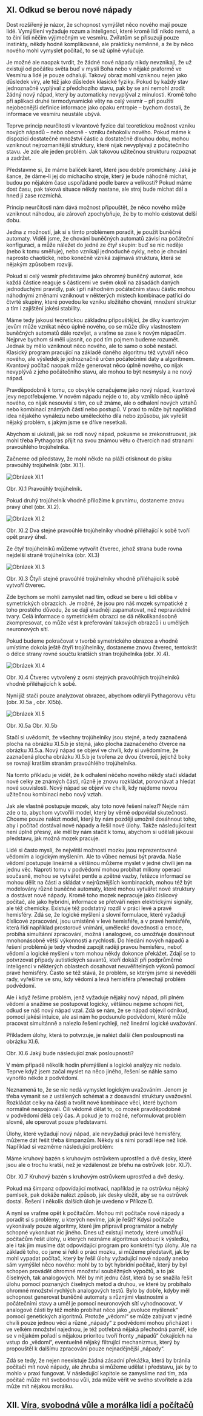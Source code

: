 ## XI. Odkud se berou nové nápady

Dost rozšířený je názor, že schopnost vymýšlet něco nového mají pouze lidé.
Vymýšlení vyžaduje rozum a inteligenci, které kromě lidí nikdo nemá,
a to činí lidi něčím výjimečným ve vesmíru. Zvířatům se přisuzují pouze instinkty,
někdy hodně komplikované, ale prakticky neměnné, a že by něco nového mohl vymyslet počítač,
to se už úplně vylučuje.

Je možné ale naopak tvrdit, že žádné nové nápady nikdy nevznikají, že už existují od počátku světa
buď v mysli Boha nebo v nějaké praformě ve Vesmíru a lidé je pouze odhalují.
Takový obraz mohl vzniknou nejen jako důsledek víry, ale též jako důsledek klasické fyziky.
Pokud by každý stav jednoznačně vyplýval z předchozího stavu, pak by se ani nemohl zrodit žádný nový nápad,
který by automaticky nevyplýval z minulosti. Kromě toho při aplikaci druhé termodynamické věty
na celý vesmír – při použití nejobecnější definice informace jako opaku entropie – bychom dostali,
že informace ve vesmíru neustále ubývá.

Teprve princip neurčitosti v kvantové fyzice dal teoretickou možnost vzniku nových nápadů – nebo obecně - vzniku
čehokoliv nového. Pokud máme k dispozici dostatečné množství částic a dostatečně dlouhou dobu,
mohou vzniknout nejrozmanitější struktury, které nijak nevyplývají z počátečního stavu.
Je zde ale jeden problém. Jak takovou užitečnou strukturu rozpoznat a zadržet.

Představme si, že máme balíček karet, které jsou dobře promíchány. Jaká je šance,
že dáme-li jej do míchacího stroje, který je bude náhodně míchat, budou po nějakém čase
uspořádané podle barev a velikosti? Pokud máme dost času, pak taková situace někdy nastane,
ale stroj bude míchat dál a hned ji zase rozmíchá.

Princip neurčitosti nám dává možnost připouštět, že něco nového může vzniknout náhodou, ale zároveň zpochybňuje,
že by to mohlo existovat delší dobu.

Jedna z možností, jak si s tímto problémem poradit, je použít buněčné automaty.
Viděli jsme, že chování buněčných automatů závisí na počáteční konfiguraci, a může náležet do jedné
ze čtyř skupin: buď se nic neděje (nebo k tomu směřuje), nebo vznikají jednoduché cykly,
nebo je chování naprosto chaotické, nebo konečně vzniká zajímavá struktura,
která se nějakým způsobem rozvíjí.

Pokud si celý vesmír představíme jako ohromný buněčný automat, kde každá částice reaguje s částicemi
ve svém okolí na zásadách daných jednoduchými pravidly, pak i při náhodném počátečním stavu částic
mohou náhodnými změnami vzniknout v některých místech kombinace patřící do čtvrté skupiny,
které povedou ke vzniku složitého chování, množení struktur a tím i zajištění jakési stability.

Máme tedy jakousi teoretickou základnu připouštějící, že díky kvantovým jevům může vznikat
něco úplně nového, co se může díky vlastnostem buněčných automatů dále rozvíjet,
a vraťme se zase k novým nápadům. Nejprve bychom si měli ujasnit, co pod tím pojmem budeme rozumět.
Jednak by mělo vzniknout něco nového, ale to samo o sobě nestačí. Klasický program
pracující na základě daného algoritmu též vytváří něco nového, ale výsledek je jednoznačně určen
počátečními daty a algoritmem. Kvantový počítač naopak může generovat něco úplně nového,
co nijak nevyplývá z jeho počátečního stavu, ale mohou to být nesmysly a ne nový nápad.

Pravděpodobně k tomu, co obvykle označujeme jako nový nápad, kvantové jevy nepotřebujeme.
V novém nápadu nejde o to, aby vzniklo něco úplně nového, co nijak nesouvisí s tím, co už známe,
ale o odhalení nových vztahů nebo kombinací známých částí nebo postupů.
V praxi to může být například idea nějakého vynálezu nebo uměleckého díla nebo způsobu,
jak vyřešit nějaký problém, s jakým jsme se dříve nesetkali.

Abychom si ukázali, jak se rodí nový nápad, pokusme se zrekonstruovat,
jak mohl třeba Pythagoras přijít na svou známou větu o čtvercích nad stranami pravoúhlého trojúhelníka.

Začneme od představy, že mohl někde na pláži otisknout do písku pravoúhlý trojúhelník  (obr. XI.1).

![Obrázek XI.1](../assets/img/XI1trojuhelnik1.png)

Obr. XI.1  Pravoúhlý trojúhelník.

Pokud druhý trojúhelník vhodně přiložíme k prvnímu, dostaneme znovu pravý úhel (obr. XI.2).

![Obrázek XI.2](../assets/img/XI2trojuhelnik2.png)

Obr. XI.2  Dva stejné pravoúhlé trojúhelníky vhodně přiléhající k sobě tvoří opět pravý úhel.

Ze čtyř trojúhelníků můžeme vytvořit čtverec,
jehož strana bude rovna nejdelší straně trojúhelníka (obr. XI.3)

![Obrázek XI.3](../assets/img/XI3ctverec1.png)

Obr. XI.3  Čtyři stejné pravoúhlé trojúhelníky vhodně přiléhající k sobě vytvoří čtverec.

Zde bychom se mohli zamyslet nad tím, odkud se bere u lidí obliba v symetrických obrazcích.
Je možné, že jsou pro náš mozek sympatické z toho prostého důvodu, že se dají snadněji zapamatovat,
než nepravidelné tvary. Celá informace o symetrickém obrazci se dá několikanásobně zkompresovat,
co může vést k preferování takových obrazců i u umělých neuronových sítí.

Pokud budeme pokračovat v tvorbě symetrického obrazce a vhodně umístíme dokola ještě čtyři trojúhelníky,
dostaneme znovu čtverec, tentokrát o délce strany rovné součtu kratších stran trojúhelníka (obr. XI.4).

![Obrázek XI.4](../assets/img/XI4ctverec2.png)

Obr. XI.4  Čtverec vytvořený z osmi stejných pravoúhlých trojúhelníků vhodně přiléhajících k sobě.

Nyní již stačí pouze analyzovat obrazec, abychom odkryli Pythagorovu větu (obr. XI.5a , obr. XI5b).

![Obrázek XI.5](../assets/img/XI5veta5ab.png)

Obr. XI.5a     Obr. XI.5b

Stačí si uvědomit, že všechny trojúhelníky jsou stejné, a tedy zaznačená plocha na obrázku XI.5.b
je stejná, jako plocha zaznačeného čtverce na obrázku XI.5.a. Nový nápad se objeví ve chvíli,
kdy si uvědomíme, že zaznačená plocha obrázku XI.5.b je tvořena ze dvou čtverců,
jejichž boky se rovnají kratším stranám pravoúhlého trojúhelníka. 

Na tomto příkladu je vidět, že k odhalení něčeho nového někdy stačí skládat nové celky ze známých částí,
různě je znovu rozkládat, porovnávat a hledat nové souvislosti.
Nový nápad se objeví ve chvíli, kdy najdeme novou užitečnou kombinaci nebo nový vztah.

Jak ale vlastně postupuje mozek, aby toto nové řešení nalezl? Nejde nám zde o to,
abychom vytvořili model, který by věrně odpovídal skutečnosti. Chceme pouze nalézt model,
který by nám později umožnil dosáhnout toho, aby i počítač dostával nové nápady a řešil nové úlohy.
Takže následující text není úplně přesný, ale měl by nám stačit k tomu,
abychom si udělali jakousi představu, jak možná mozek pracuje.

Lidé si často myslí, že největší možnosti mozku jsou reprezentované vědomím a logickým myšlením.
Ale to vůbec nemusí být pravda. Naše vědomí postupuje lineárně a většinou můžeme myslet
v jedné chvíli jen na jednu věc. Naproti tomu v podvědomí mohou probíhat miliony operací současně,
mohou se vytvářet pentle a zpětné vazby, řetězce informací se mohou dělit na části a skládat
v nejrůznějších kombinacích, mohou též být modelovány různé buněčné automaty,
které mohou vytvářet nové struktury a dostávat nové nápady.
Kromě toho mozek nepracuje jako číslicový počítač, ale jako hybridní,
informace se přetváří nejen elektrickými signály, ale též chemicky.
Existuje též podstatný rozdíl v práci levé a pravé hemisféry. Zdá se, že logické myšlení
a slovní formulace, které vyžadují číslicové zpracování, jsou umístěné v levé hemisféře,
a v pravé hemisféře, která řídí například prostorové vnímání, umělecké dovednosti a emoce,
probíhá simultánní zpracování, možná i analogové, co umožňuje dosáhnout mnohonásobně větší výkonnosti
a rychlosti. Do hledání nových nápadů a řešení problémů je tedy vhodné zapojit raději pravou hemisféru,
neboť vědomí a logické myšlení v tom mohou někdy dokonce překážet.
Zdají se to potvrzovat případy autistických savantů, kteří dokáží při podprůměrné inteligenci
v některých oblastech dosahovat neuvěřitelných výkonů pomocí pravé hemisféry. Často se též stává,
že problém, se kterým jsme si nevěděli rady, vyřešíme ve snu, kdy vědomí a levá hemisféra
přenechají problém podvědomí.

Ale i když řešíme problém, jenž vyžaduje nějaký nový nápad, při plném vědomí a snažíme se postupovat
logicky, většinou nejsme schopni říct, odkud se náš nový nápad vzal. Zdá se nám,
že se nápad objevil odnikud, pomocí jakési intuice, ale asi nám ho podsunulo podvědomí,
které může pracovat simultánně a nalezlo řešení rychleji, než lineární logické uvažování.

Příkladem úlohy, která to potvrzuje, je nalézt další člen posloupnosti na obrázku XI.6.



Obr. XI.6 Jaký bude následující znak posloupnosti?

V mém případě několik hodin přemýšlení a logické analýzy nic nedalo.
Teprve když jsem začal myslet na něco jiného, řešení se náhle samo vynořilo někde z podvědomí.

Neznamená to, že se nic nedá vymyslet logickým uvažováním. Jenom je třeba vymanit se z ustálených
schémat a z dosavadní struktury uvažování. Rozkládat celky na části a tvořit nové kombinace věcí,
které bychom normálně nespojovali. Čili vědomě dělat to, co mozek pravděpodobně v podvědomí
dělá celý čas. A pokud je to možné, neformulovat problém slovně, ale operovat pouze představami.

Úlohy, které vyžadují nový nápad, ale nevyžadují práci levé hemisféry, můžeme dát řešit
třeba šimpanzům. Někdy si s nimi poradí lépe než lidé. Například si vezměme následující problém:

Máme kruhový bazén s kruhovým ostrůvkem uprostřed a dvě desky, které jsou ale o trochu kratší,
než je vzdálenost ze břehu na ostrůvek (obr. XI.7).



Obr. XI.7 Kruhový bazén s kruhovým ostrůvkem uprostřed a dvě desky.

Pokud má šimpanz odpovídající motivaci, například je na ostrůvku nějaký pamlsek,
pak dokáže nalézt způsob, jak desky uložit, aby se na ostrůvek dostal.
Řešení i několik dalších úloh je uvedeno v Příloze D.

A nyní se vraťme opět k počítačům. Mohou mít počítače nové nápady a poradit si s problémy,
u kterých nevíme, jak je řešit? Kdysi počítače vykonávaly pouze algoritmy, které jim připravil programátor
a nebyly schopné vykonávat nic jiného. Dnes už existují metody, které umožňují počítačům řešit úlohy,
u kterých neznáme algoritmus vedoucí k výsledku, ale i tak jim musíme dát odpovídající program
pro konkrétní typ úlohy. Ale na základě toho, co jsme si řekli o práci mozku, si můžeme představit,
jak by mohl vypadat počítač, který by řešil úlohy vyžadující nové nápady anebo sám vymýšlel něco nového:
mohl by to být hybridní počítač, který by byl schopen provádět ohromné množství souběžných výpočtů,
a to jak číselných, tak analogových. Měl by mít jednu část, která by se snažila řešit úlohu pomocí
poznaných číselných metod a druhou, ve které by probíhalo ohromné množství rychlých analogových testů.
Bylo by dobře, kdyby měl schopnost generovat buněčné automaty s různými vlastnostmi a počátečními stavy
a uměl je pomocí neuronových sítí vyhodnocovat. V analogové části by též mohlo probíhat něco jako
„evoluce myšlenek“ pomocí genetických algoritmů. Protože „vědomí“ se může zabývat v jedné chvíli
pouze jednou věcí a různé „nápady“ z podvědomí mohou přicházet i ve velkém množství najednou,
je též potřebná nějaká přechodná paměť, kde se v nějakém pořadí s nějakou prioritou tvoří fronty
„nápadů“ čekajících na vstup do „vědomí“, eventuelně nějaký filtrující mechanizmus,
který by propouštěl k dalšímu zpracování pouze nejnadějnější „nápady“.

Zdá se tedy, že nejen neexistuje žádná zásadní překážka, která by bránila počítači mít nové nápady,
ale zhruba si můžeme udělat i představu, jak by to mohlo v praxi fungovat. V následující kapitole
se zamyslíme nad tím, zda počítač může mít svobodnou vůli, zda může věřit ve svého stvořitele
a zda může mít nějakou morálku.

## XII. [Víra, svobodná vůle a morálka lidí a počítačů](rozdzial12)
